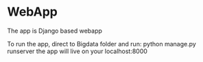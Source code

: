 # WebApp

The app is Django based webapp

To run the app, direct to Bigdata folder
and run:  python manage.py runserver
the app will live on your localhost:8000
